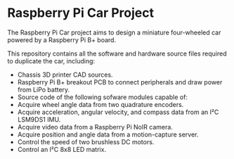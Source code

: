 Raspberry Pi Car Project
========================

The Raspberry Pi Car project aims to design a miniature four-wheeled car powered by a Raspberry Pi B+ board.

This repository contains all the software and hardware source files required to duplicate the car, including:
* Chassis 3D printer CAD sources.
* Raspberry Pi B+ breakout PCB to connect peripherals and draw power from LiPo battery.
* Source code of the following sofware modules capable of:
 * Acquire wheel angle data from two quadrature encoders.
 * Acquire acceleration, angular velocity, and compass data from an I²C LSM9DS1 IMU.
 * Acquire video data from a Raspberry Pi NoIR camera.
 * Acquire position and angle data from a motion-capture server.
 * Control the speed of two brushless DC motors.
 * Control an I²C 8x8 LED matrix.
